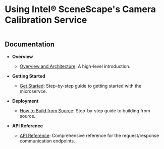 # Using Intel® SceneScape's Camera Calibration Service
<span style="font-size:0;">
@page Autocalibration_README Using Intel® SceneScape's Camera Calibration Service
</span>

## Documentation

- **Overview**
  - [Overview and Architecture](docs/user-guide/overview.md): A high-level introduction.

- **Getting Started**
  - [Get Started](docs/user-guide/get-started.md): Step-by-step guide to getting started with the microservce.

- **Deployment**
  - [How to Build from Source](docs/user-guide/How-to-build-source.md): Step-by-step guide to building from source.

- **API Reference**
  - [API Reference](docs/user-guide/api-docs/autocalibration-api.yml): Comprehensive reference for the request/response communication endpoints.
